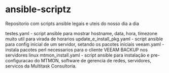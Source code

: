 # ansible-scriptz

Repositorio com scripts ansible legais e uteis do nosso dia a dia

testes.yaml - script ansible para mostrar hostname, data, hora, timezone muito util para virada de horarios
update_e_install_pkg.yaml - script ansible para config inicial de um servidor, setando os pacotes iniciais
veeam.yaml - instala pacotes perl necessarios para o cliente VEEAM BACKUP  nos servidores linux
mtmon_install.yaml - script ansible para instalação e pre-configuracao do MTMON, software de gerencia de redes, servidores, servicos  da Multitask Consultoria.

